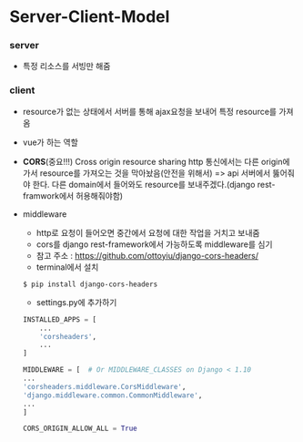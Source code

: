 # Server-Client-Model

### server
* 특정 리소스를 서빙만 해줌
### client
* resource가 없는 상태에서 서버를 통해 ajax요청을 보내어 특정 resource를 가져옴
* vue가 하는 역할

* **CORS**(중요!!!)
Cross origin resource sharing
http 통신에서는 다른 origin에 가서 resource를 가져오는 것을 막아놨음(안전을 위해서)
=> api 서버에서 뚫어줘야 한다.
다른 domain에서 들어와도 resource를 보내주겠다.(django rest-framwork에서 허용해줘야함)

* middleware
    * http로 요청이 들어오면 중간에서 요청에 대한 작업을 거치고 보내줌
    * cors를 django rest-framework에서 가능하도록 middleware를 심기
    * 참고 주소 : https://github.com/ottoyiu/django-cors-headers/
    * terminal에서 설치
    ```git
    $ pip install django-cors-headers
    ```
    * settings.py에 추가하기
    ```python
    INSTALLED_APPS = [
        ...
        'corsheaders',
        ...
    ]

    MIDDLEWARE = [  # Or MIDDLEWARE_CLASSES on Django < 1.10
    ...
    'corsheaders.middleware.CorsMiddleware',
    'django.middleware.common.CommonMiddleware',
    ...
    ]

    CORS_ORIGIN_ALLOW_ALL = True
    ```